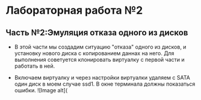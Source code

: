 # Лабораторная работа №2
## Часть №2:Эмуляция отказа одного из дисков

- В этой части мы создадим ситуацию "отказа" одного из дисков, и установку нового диска с копированием даннах на него. Для выполнения советуется клонировать виртуалку с первой части и работать в ней.

-  Включаем виртуалку и через настройки виртуалки удаляем с SATA один диск в моем случае ssd1. В окне терминала должны показаться ошибки.
![Image alt](
